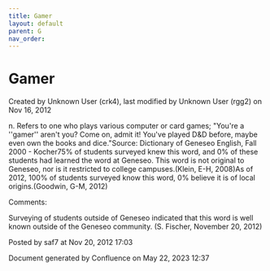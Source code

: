 ```yaml
---
title: Gamer
layout: default
parent: G
nav_order:
---
```


# Gamer

Created by  Unknown User (crk4), last modified by  Unknown User (rgg2) on Nov 16, 2012

n. Refers to one who plays various computer or card games; &quot;You're a ''gamer'' aren't you? Come on, admit it! You've played D&amp;D before, maybe even own the books and dice.&quot;Source: Dictionary of Geneseo English, Fall 2000 - Kocher75% of students surveyed knew this word, and 0% of these students had learned the word at Geneseo. This word is not original to Geneseo, nor is it restricted to college campuses.(Klein, E-H, 2008)As of 2012, 100% of students surveyed know this word, 0% believe it is of local origins.(Goodwin, G-M, 2012)

Comments:

Surveying of students outside of Geneseo indicated that this word is well known outside of the Geneseo community. (S. Fischer, November 20, 2012)

Posted by saf7 at Nov 20, 2012 17:03

Document generated by Confluence on May 22, 2023 12:37


